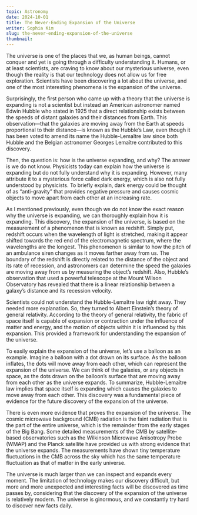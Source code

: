 ```yaml
---
topic: Astronomy
date: 2024-10-01
title: The Never-Ending Expansion of the Universe
writer: Sophia Kim
slug: the-never-ending-expansion-of-the-universe
thumbnail: 
---
```

The universe is one of the places that we, as human beings, cannot conquer and yet is going through a difficulty understanding it. Humans, or at least scientists, are craving to know about our mysterious universe, even though the reality is that our technology does not allow us for free exploration. Scientists have been discovering a lot about the universe, and one of the most interesting phenomena is the expansion of the universe.

Surprisingly, the first person who came up with a theory that the universe is expanding is not a scientist but instead an American astronomer named Edwin Hubble who stated in 1925 that a direct relationship exists between the speeds of distant galaxies and their distances from Earth. This observation—that the galaxies are moving away from the Earth at speeds proportional to their distance—is known as the Hubble’s Law, even though it has been voted to amend its name the Hubble-Lemaître law since both Hubble and the Belgian astronomer Georges Lemaître contributed to this discovery. 

Then, the question is: how is the universe expanding, and why? The answer is we do not know. Physicists today can explain how the universe is expanding but do not fully understand why it is expanding. However, many attribute it to a mysterious force called dark energy, which is also not fully understood by physicists. To briefly explain, dark energy could be thought of as “anti-gravity” that provides negative pressure and causes cosmic objects to move apart from each other at an increasing rate. 

As I mentioned previously, even though we do not know the exact reason why the universe is expanding, we can thoroughly explain how it is expanding. This discovery, the expansion of the universe, is based on the measurement of a phenomenon that is known as redshift. Simply put, redshift occurs when the wavelength of light is stretched, making it appear shifted towards the red end of the electromagnetic spectrum, where the wavelengths are the longest. This phenomenon is similar to how the pitch of an ambulance siren changes as it moves farther away from us. The boundary of the redshift is directly related to the distance of the object and its rate of recession, and astronomers can determine the speed the galaxies are moving away from us by measuring the object’s redshift. Also, Hubble’s observation that used a powerful telescope at the Mount Wilson Observatory has revealed that there is a linear relationship between a galaxy’s distance and its recession velocity.

Scientists could not understand the Hubble-Lemaître law right away. They needed more explanation. So, they turned to Albert Einstein’s theory of general relativity. According to the theory of general relativity, the fabric of space itself is capable of expansion or contraction under the influence of matter and energy, and the motion of objects within it is influenced by this expansion. This provided a framework for understanding the expansion of the universe.

To easily explain the expansion of the universe, let’s use a balloon as an example. Imagine a balloon with a dot drawn on its surface. As the balloon inflates, the dots will move away from each other, which can represent the expansion of the universe. We can think of the galaxies, or any objects in space, as the dots drawn on the balloon’s surface that are moving away from each other as the universe expands. To summarize, Hubble-Lemaître law implies that space itself is expanding which causes the galaxies to move away from each other. This discovery was a fundamental piece of evidence for the future discovery of the expansion of the universe.

There is even more evidence that proves the expansion of the universe. The cosmic microwave background (CMB) radiation is the faint radiation that is the part of the entire universe, which is the remainder from the early stages of the Big Bang. Some detailed measurements of the CMB by satellite-based observatories such as the Wilkinson Microwave Anisotropy Probe (WMAP) and the Planck satellite have provided us with strong evidence that the universe expands. The measurements have shown tiny temperature fluctuations in the CMB across the sky which has the same temperature fluctuation as that of matter in the early universe.

The universe is much larger than we can inspect and expands every moment. The limitation of technology makes our discovery difficult, but more and more unexpected and interesting facts will be discovered as time passes by, considering that the discovery of the expansion of the universe is relatively modern. The universe is ginormous, and we constantly try hard to discover new facts daily.